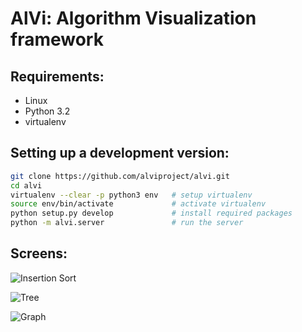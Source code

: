 AlVi: Algorithm Visualization framework
================================

## Requirements:
* Linux
* Python 3.2
* virtualenv

## Setting up a development version:
```bash
git clone https://github.com/alviproject/alvi.git
cd alvi
virtualenv --clear -p python3 env   # setup virtualenv
source env/bin/activate             # activate virtualenv
python setup.py develop             # install required packages
python -m alvi.server               # run the server
```

## Screens:
![Insertion Sort](https://raw.github.com/alviproject/alvi/master/screens/insertion_sort.png)

![Tree](https://raw.github.com/alviproject/alvi/master/screens/tree.png)

![Graph](https://raw.github.com/alviproject/alvi/master/screens/graph.png)